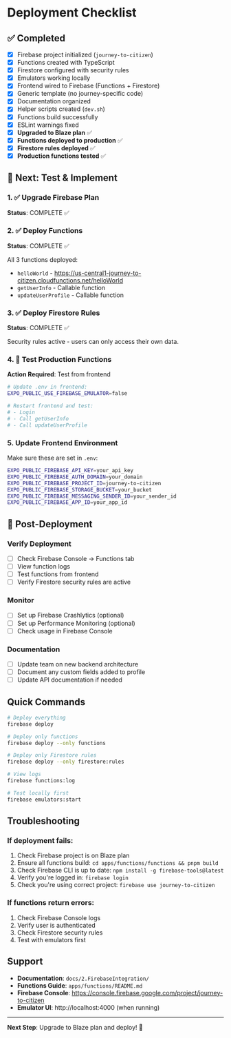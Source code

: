 # Deployment Checklist

## ✅ Completed

- [x] Firebase project initialized (`journey-to-citizen`)
- [x] Functions created with TypeScript
- [x] Firestore configured with security rules
- [x] Emulators working locally
- [x] Frontend wired to Firebase (Functions + Firestore)
- [x] Generic template (no journey-specific code)
- [x] Documentation organized
- [x] Helper scripts created (`dev.sh`)
- [x] Functions build successfully
- [x] ESLint warnings fixed
- [x] **Upgraded to Blaze plan** ✅
- [x] **Functions deployed to production** ✅
- [x] **Firestore rules deployed** ✅
- [x] **Production functions tested** ✅

## 🎯 Next: Test & Implement

### 1. ✅ Upgrade Firebase Plan
**Status**: COMPLETE ✅

### 2. ✅ Deploy Functions
**Status**: COMPLETE ✅

All 3 functions deployed:
- `helloWorld` - https://us-central1-journey-to-citizen.cloudfunctions.net/helloWorld
- `getUserInfo` - Callable function
- `updateUserProfile` - Callable function

### 3. ✅ Deploy Firestore Rules
**Status**: COMPLETE ✅

Security rules active - users can only access their own data.

### 4. 🔲 Test Production Functions
**Action Required**: Test from frontend
```bash
# Update .env in frontend:
EXPO_PUBLIC_USE_FIREBASE_EMULATOR=false

# Restart frontend and test:
# - Login
# - Call getUserInfo
# - Call updateUserProfile
```

### 5. Update Frontend Environment
Make sure these are set in `.env`:
```bash
EXPO_PUBLIC_FIREBASE_API_KEY=your_api_key
EXPO_PUBLIC_FIREBASE_AUTH_DOMAIN=your_domain
EXPO_PUBLIC_FIREBASE_PROJECT_ID=journey-to-citizen
EXPO_PUBLIC_FIREBASE_STORAGE_BUCKET=your_bucket
EXPO_PUBLIC_FIREBASE_MESSAGING_SENDER_ID=your_sender_id
EXPO_PUBLIC_FIREBASE_APP_ID=your_app_id
```

## 🔲 Post-Deployment

### Verify Deployment
- [ ] Check Firebase Console → Functions tab
- [ ] View function logs
- [ ] Test functions from frontend
- [ ] Verify Firestore security rules are active

### Monitor
- [ ] Set up Firebase Crashlytics (optional)
- [ ] Set up Performance Monitoring (optional)
- [ ] Check usage in Firebase Console

### Documentation
- [ ] Update team on new backend architecture
- [ ] Document any custom fields added to profile
- [ ] Update API documentation if needed

## Quick Commands

```bash
# Deploy everything
firebase deploy

# Deploy only functions
firebase deploy --only functions

# Deploy only Firestore rules
firebase deploy --only firestore:rules

# View logs
firebase functions:log

# Test locally first
firebase emulators:start
```

## Troubleshooting

### If deployment fails:
1. Check Firebase project is on Blaze plan
2. Ensure all functions build: `cd apps/functions/functions && pnpm build`
3. Check Firebase CLI is up to date: `npm install -g firebase-tools@latest`
4. Verify you're logged in: `firebase login`
5. Check you're using correct project: `firebase use journey-to-citizen`

### If functions return errors:
1. Check Firebase Console logs
2. Verify user is authenticated
3. Check Firestore security rules
4. Test with emulators first

## Support

- **Documentation**: `docs/2.FirebaseIntegration/`
- **Functions Guide**: `apps/functions/README.md`
- **Firebase Console**: https://console.firebase.google.com/project/journey-to-citizen
- **Emulator UI**: http://localhost:4000 (when running)

---

**Next Step**: Upgrade to Blaze plan and deploy! 🚀
